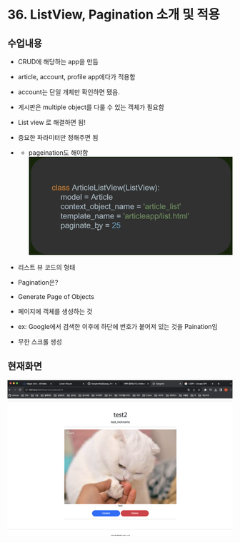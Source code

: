 # 36. ListView, Pagination 소개 및 적용

## 수업내용
- CRUD에 해당하는 app을 만듬
- article, account, profile app에다가 적용함
- account는 단일 개체만 확인하면 됐음.
- 게시판은 multiple object를 다룰 수 있는 객체가 필요함
- List view 로 해결하면 됨!
- 중요한 파라미터만 정해주면 됨
- + pageination도 해야함
![](https://github.com/KangminNa/Django_Pinterest/blob/main/36/1.png?raw=true)
- 리스트 뷰 코드의 형태

- Pagination은?
- Generate Page of Objects
- 페이지에 객체를 생성하는 것
- ex: Google에서 검색한 이후에 하단에 번호가 붙어져 있는 것을 Paination임
- 무한 스크롤 생성

## 현재화면
![](https://github.com/KangminNa/Django_Pinterest/blob/main/36/2.png?raw=true)